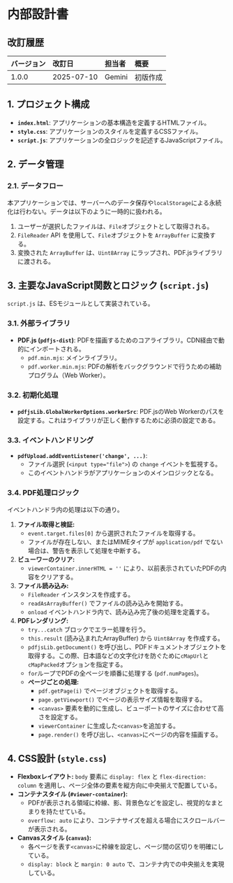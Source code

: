 # 内部設計書

## 改訂履歴

| バージョン | 改訂日     | 担当者 | 概要     |
| :--- | :--- | :--- | :--- |
| 1.0.0    | 2025-07-10 | Gemini | 初版作成 |

## 1. プロジェクト構成

- **`index.html`**: アプリケーションの基本構造を定義するHTMLファイル。
- **`style.css`**: アプリケーションのスタイルを定義するCSSファイル。
- **`script.js`**: アプリケーションの全ロジックを記述するJavaScriptファイル。

## 2. データ管理

### 2.1. データフロー

本アプリケーションでは、サーバーへのデータ保存や`localStorage`による永続化は行わない。データは以下のように一時的に扱われる。

1.  ユーザーが選択したファイルは、`File`オブジェクトとして取得される。
2.  `FileReader` API を使用して、`File`オブジェクトを `ArrayBuffer` に変換する。
3.  変換された `ArrayBuffer` は、`Uint8Array` にラップされ、PDF.jsライブラリに渡される。

## 3. 主要なJavaScript関数とロジック (`script.js`)

`script.js` は、ESモジュールとして実装されている。

### 3.1. 外部ライブラリ

- **PDF.js (`pdfjs-dist`)**: PDFを描画するためのコアライブラリ。CDN経由で動的にインポートされる。
    - `pdf.min.mjs`: メインライブラリ。
    - `pdf.worker.min.mjs`: PDFの解析をバックグラウンドで行うための補助プログラム（Web Worker）。

### 3.2. 初期化処理

- **`pdfjsLib.GlobalWorkerOptions.workerSrc`**: PDF.jsのWeb Workerのパスを設定する。これはライブラリが正しく動作するために必須の設定である。

### 3.3. イベントハンドリング

- **`pdfUpload.addEventListener('change', ...)`**:
    - ファイル選択 (`<input type="file">`) の `change` イベントを監視する。
    - このイベントハンドラがアプリケーションのメインロジックとなる。

### 3.4. PDF処理ロジック

イベントハンドラ内の処理は以下の通り。

1.  **ファイル取得と検証:**
    - `event.target.files[0]` から選択されたファイルを取得する。
    - ファイルが存在しない、またはMIMEタイプが `application/pdf` でない場合は、警告を表示して処理を中断する。
2.  **ビューワーのクリア:**
    - `viewerContainer.innerHTML = ''` により、以前表示されていたPDFの内容をクリアする。
3.  **ファイル読み込み:**
    - `FileReader` インスタンスを作成する。
    - `readAsArrayBuffer()` でファイルの読み込みを開始する。
    - `onload` イベントハンドラ内で、読み込み完了後の処理を定義する。
4.  **PDFレンダリング:**
    - `try...catch` ブロックでエラー処理を行う。
    - `this.result` (読み込まれたArrayBuffer) から `Uint8Array` を作成する。
    - `pdfjsLib.getDocument()` を呼び出し、PDFドキュメントオブジェクトを取得する。この際、日本語などの文字化けを防ぐために`cMapUrl`と`cMapPacked`オプションを指定する。
    - `for`ループでPDFの全ページを順番に処理する (`pdf.numPages`)。
    - **ページごとの処理:**
        - `pdf.getPage(i)` でページオブジェクトを取得する。
        - `page.getViewport()` でページの表示サイズ情報を取得する。
        - `<canvas>` 要素を動的に生成し、ビューポートのサイズに合わせて高さを設定する。
        - `viewerContainer` に生成した`<canvas>`を追加する。
        - `page.render()` を呼び出し、`<canvas>`にページの内容を描画する。

## 4. CSS設計 (`style.css`)

- **Flexboxレイアウト:** `body` 要素に `display: flex` と `flex-direction: column` を適用し、ページ全体の要素を縦方向に中央揃えで配置している。
- **コンテナスタイル (`#viewer-container`):**
    - PDFが表示される領域に枠線、影、背景色などを設定し、視覚的なまとまりを持たせている。
    - `overflow: auto` により、コンテナサイズを超える場合にスクロールバーが表示される。
- **Canvasスタイル (`canvas`):**
    - 各ページを表す`<canvas>`に枠線を設定し、ページ間の区切りを明確にしている。
    - `display: block` と `margin: 0 auto` で、コンテナ内での中央揃えを実現している。
